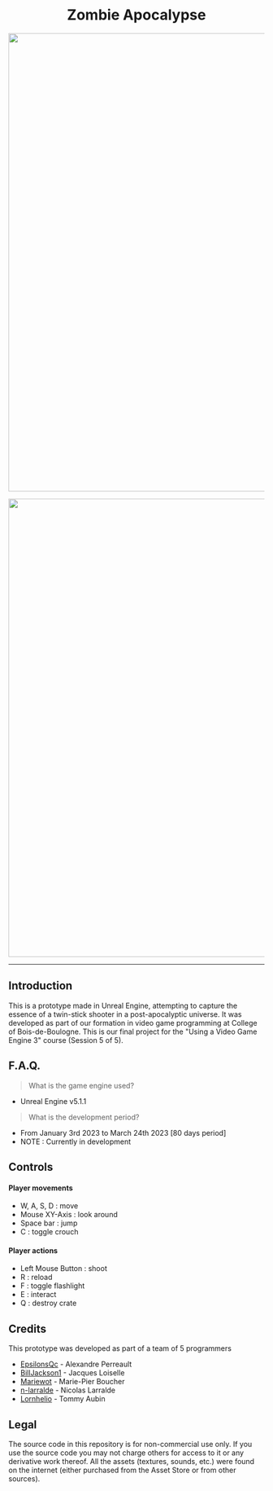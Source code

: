 <h1 align="center">Zombie Apocalypse</h1>
<p align="center"><img width="900" src="https://user-images.githubusercontent.com/11299907/221456503-d3164c65-f942-4238-b6e6-865fa9bfa98d.png"></p>
<p align="center"><img width="900" src="https://user-images.githubusercontent.com/11299907/221456507-732c4653-c4b8-4d6e-982f-6bd7910ac72e.png"></p>

---

## Introduction
This is a prototype made in Unreal Engine, attempting to capture the essence of a twin-stick shooter in a post-apocalyptic universe. It was developed as part of our formation in video game programming at College of Bois-de-Boulogne. This is our final project for the "Using a Video Game Engine 3" course (Session 5 of 5).

## F.A.Q.
> What is the game engine used?
- Unreal Engine v5.1.1

> What is the development period?
- From January 3rd 2023 to March 24th 2023 [80 days period]
- NOTE : Currently in development

## Controls
#### Player movements
- W, A, S, D : move
- Mouse XY-Axis : look around
- Space bar : jump
- C : toggle crouch

#### Player actions
- Left Mouse Button : shoot
- R : reload
- F : toggle flashlight
- E : interact
- Q : destroy crate

## Credits
This prototype was developed as part of a team of 5 programmers

- [EpsilonsQc](https://github.com/EpsilonsQc) - Alexandre Perreault
- [BillJackson1](https://github.com/BillJackson1) - Jacques Loiselle
- [Mariewot](https://github.com/Mariewot) - Marie-Pier Boucher
- [n-larralde](https://github.com/n-larralde) - Nicolas Larralde
- [Lornhelio](https://github.com/Lornhelio) - Tommy Aubin

## Legal
The source code in this repository is for non-commercial use only. If you use the source code you may not charge others for access to it or any derivative work thereof. All the assets (textures, sounds, etc.) were found on the internet (either purchased from the Asset Store or from other sources).
